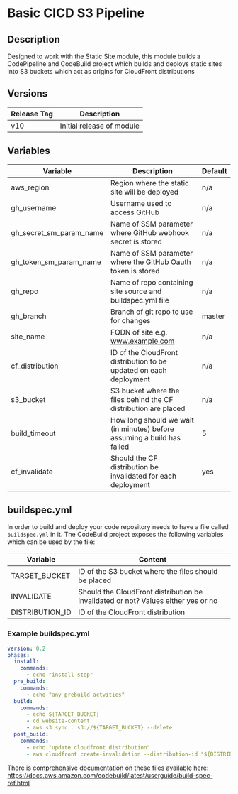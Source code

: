 # Basic CICD S3 Pipeline

## Description

Designed to work with the Static Site module, this module builds a CodePipeline and CodeBuild project which builds and deploys static sites into S3 buckets which act as origins for CloudFront distributions

## Versions

|Release Tag|Description|
|---|---|
|v10|Initial release of module

## Variables

|Variable|Description|Default|
|---|---|---|
|aws_region|Region where the static site will be deployed|n/a
|gh_username|Username used to access GitHub|n/a
|gh_secret_sm_param_name|Name of SSM parameter where GitHub webhook secret is stored|n/a
|gh_token_sm_param_name|Name of SSM parameter where the GitHub Oauth token is stored|n/a
|gh_repo|Name of repo containing site source and buildspec.yml file|n/a
|gh_branch|Branch of git repo to use for changes|master
|site_name|FQDN of site e.g. www.example.com|n/a
|cf_distribution|ID of the CloudFront distribution to be updated on each deployment|n/a
|s3_bucket|S3 bucket where the files behind the CF distribution are placed|n/a
|build_timeout|How long should we wait (in minutes) before assuming a build has failed|5
|cf_invalidate|Should the CF distribution be invalidated for each deployment|yes

## buildspec.yml

In order to build and deploy your code repository needs to have a file called ``buildspec.yml`` in it.  The CodeBuild project exposes the following variables which can be used by the file:

|Variable|Content|
|---|---|
|TARGET_BUCKET|ID of the S3 bucket where the files should be placed
|INVALIDATE|Should the CloudFront distribution be invalidated or not?  Values either yes or no
|DISTRIBUTION_ID|ID of the CloudFront distribution

### Example buildspec.yml

```yaml
version: 0.2
phases:
  install:
    commands:
      - echo "install step"
  pre_build:
    commands:
      - echo "any prebuild actvities"
  build:
    commands:
      - echo ${TARGET_BUCKET}
      - cd website-content
      - aws s3 sync . s3://${TARGET_BUCKET} --delete
  post_build:
    commands:
      - echo "update cloudfront distribution"
      - aws cloudfront create-invalidation --distribution-id "${DISTRIBUTION_ID}" --paths "/index.html" "/*" "/fonts/*" "/images/*" "/javascript/*" "/stylesheets/*"
```

There is comprehensive documentation on these files available here: https://docs.aws.amazon.com/codebuild/latest/userguide/build-spec-ref.html
